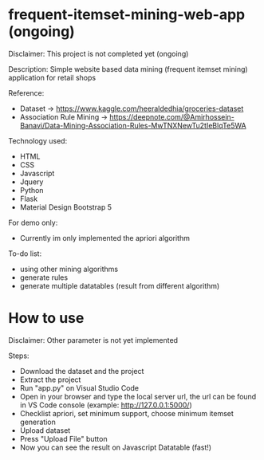 # frequent-itemset-mining-web-app (ongoing)

Disclaimer: This project is not completed yet (ongoing)

Description: Simple website based data mining (frequent itemset mining) application for retail shops

Reference:
- Dataset -> https://www.kaggle.com/heeraldedhia/groceries-dataset
- Association Rule Mining -> https://deepnote.com/@Amirhossein-Banavi/Data-Mining-Association-Rules-MwTNXNewTu2tIeBlqTe5WA

Technology used:
- HTML
- CSS
- Javascript
- Jquery
- Python
- Flask
- Material Design Bootstrap 5

For demo only:
- Currently im only implemented the apriori algorithm

To-do list:
- using other mining algorithms
- generate rules
- generate multiple datatables (result from different algorithm)

# How to use 

Disclaimer: Other parameter is not yet implemented

Steps:
- Download the dataset and the project
- Extract the project
- Run "app.py" on Visual Studio Code
- Open in your browser and type the local server url, the url can be found in VS Code console (example: http://127.0.0.1:5000/)
- Checklist apriori, set minimum support, choose minimum itemset generation
- Upload dataset
- Press "Upload File" button
- Now you can see the result on Javascript Datatable (fast!)
